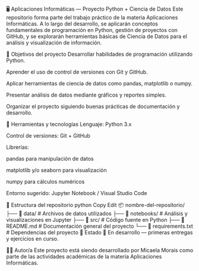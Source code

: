 🖥️ Aplicaciones Informáticas — Proyecto Python + Ciencia de Datos
Este repositorio forma parte del trabajo práctico de la materia Aplicaciones Informáticas. A lo largo del desarrollo, se aplicarán conceptos fundamentales de programación en Python, gestión de proyectos con GitHub, y se explorarán herramientas básicas de Ciencia de Datos para el análisis y visualización de información.

🚀 Objetivos del proyecto
Desarrollar habilidades de programación utilizando Python.

Aprender el uso de control de versiones con Git y GitHub.

Aplicar herramientas de ciencia de datos como pandas, matplotlib o numpy.

Presentar análisis de datos mediante gráficos y reportes simples.

Organizar el proyecto siguiendo buenas prácticas de documentación y desarrollo.

🧰 Herramientas y tecnologías
Lenguaje: Python 3.x

Control de versiones: Git + GitHub

Librerías:

pandas para manipulación de datos

matplotlib y/o seaborn para visualización

numpy para cálculos numéricos

Entorno sugerido: Jupyter Notebook / Visual Studio Code

📁 Estructura del repositorio
python
Copy
Edit
📦 nombre-del-repositorio/
├── 📁 data/              # Archivos de datos utilizados
├── 📁 notebooks/         # Análisis y visualizaciones en Jupyter
├── 📁 src/               # Código fuente en Python
├── 📄 README.md          # Documentación general del proyecto
└── 📄 requirements.txt   # Dependencias del proyecto
📌 Estado
🔄 En desarrollo — primeras entregas y ejercicios en curso.

👩‍💻 Autor/a
Este proyecto está siendo desarrollado por Micaela Morais como parte de las actividades académicas de la materia Aplicaciones Informáticas.
